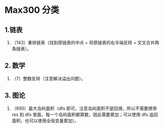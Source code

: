 # Max300 分类

## 1.链表

1. （143）重排链表（找到原链表的中点 + 将原链表的右半端反转 + 交叉合并两条链表）。

## 2. 数学

1. （7）整数反转（注意解决溢出问题）。

## 3. 图论

1. （695）最大岛屿面积（dfs 即可，注意岛屿面积不是回溯，所以不需要携带 res 到 dfs 里面，每一个岛屿面积都算数，因此需要累加；可以使用 dfs 返回面积，也可以使用全局变量累加）。